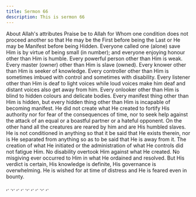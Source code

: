 ```yaml
---
title: Sermon 66
description: This is sermon 66
---
```


About Allah's attributes
Praise be to Allah for Whom one condition does not proceed another so that He may be the
First before being the Last or He may be Manifest before being Hidden. Everyone called one
(alone) save Him is by virtue of being small (in number); and everyone enjoying honour other
than Him is humble.
Every powerful person other than Him is weak. Every master (owner) other than Him is slave
(owned).
Every knower other than Him is seeker of knowledge. Every controller other than Him is
sometimes imbued with control and sometimes with disability. Every listener other than Him
is deaf to light voices while loud voices make him deaf and distant voices also get away from
him. Every onlooker other than Him is blind to hidden colours and delicate bodies.
Every manifest thing other than Him is hidden, but every hidden thing other than Him is
incapable of becoming manifest.
He did not create what He created to fortify His authority nor for fear of the consequences of
time, nor to seek help against the attack of an equal or a boastful partner or a hateful
opponent. On the other hand all the creatures are reared by him and are His humbled slaves.
He is not conditioned in anything so that it be said that He exists therein, nor is He separated
from anything so as to be said that He is away from it. The creation of what He initiated or the
administration of what He controls did not fatigue Him.
No disability overtook Him against what He created. No misgiving ever occurred to Him in
what He ordained and resolved. But His verdict is certain, His knowledge is definite, His
governance is overwhelming. He is wished for at time of distress and He is feared even in
bounty.

,. .,. ,.
,. .,. ,.
,. .,. ,.